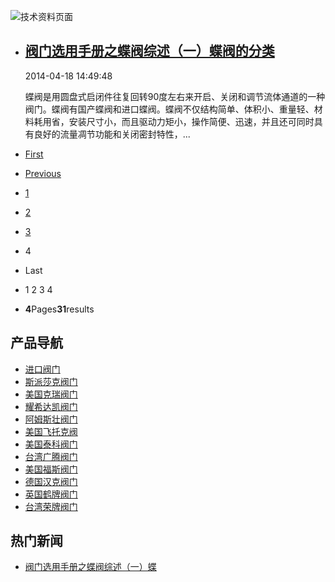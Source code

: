 

![技术资料页面](/skin/web/img/header_news.jpg)



- ## [阀门选用手册之蝶阀综述（一）蝶阀的分类](#)

  2014-04-18 14:49:48

  蝶阀是用圆盘式启闭件往复回转90度左右来开启、关闭和调节流体通道的一种阀门。蝶阀有国产蝶阀和进口蝶阀。蝶阀不仅结构简单、体积小、重量轻、材料耗用省，安装尺寸小，而且驱动力矩小，操作简便、迅速，并且还可同时具有良好的流量凋节功能和关闭密封特性，...

- [First](services1.html)
- [Previous](services3.html)
- [1](services1.html)
- [2](services2.html)
- [3](services3.html)
- 4
- Last
- 1 2 3 4
- **4**Pages**31**results

## 产品导航

- [进口阀门](#)
- [斯派莎克阀门](#)
- [美国克瑞阀门](#)
- [耀希达凯阀门](#)
- [阿姆斯壮阀门](#)
- [美国飞托克阀](#)
- [美国泰科阀门](#)
- [台湾广腾阀门](#)
- [美国福斯阀门](#)
- [德国汉克阀门](#)
- [英国鹤牌阀门](#)
- [台湾荣牌阀门](#)

## 热门新闻

- [阀门选用手册之蝶阀综述（一）蝶](#)

